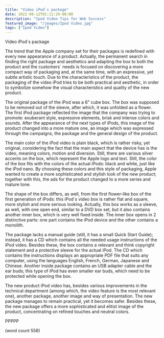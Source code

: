 ```yaml
---
title: "Video iPod`s package"
date: 2022-09-12T01:11:29-08:00
description: "Ipod Video Tips for Web Success"
featured_image: "/images/Ipod Video.jpg"
tags: ["Ipod Video"]
---
```


Video iPod`s package

	
The trend that the Apple company set for their packages is redefined with every new appearance of a product. Actually, the permanent search in finding the right package and aesthetics and adapting the box to both the product and the customers` needs is focused on discovering a more compact way of packaging and, at the same time, with an expressive, yet subtle artistic touch. Due to the characteristics of the product, the packaging of the video iPod tries to be both practical and aesthetic, in order to symbolize somehow the visual characteristics and quality of the new product. 
	
The original package of the iPod was a 6" cube box. The box was supposed to be removed out of the sleeve, after which, it was unfolded as a flower. The first iPod package reflected the image that the company was trying to promote: exuberant style, expressive elements, brisk and intense colors and sounds. After the appearance of the next types of iPods, this image of the product changed into a more mature one, an image which was expressed through the campaigns, the package and the general design of the product. 
	
The main color of the iPod video is plain black, which is rather risky, yet original, considering the fact that the main aspect that the device has is the video, meaning colors, motion and diversion. Still, there are various silver accents on the box, which represent the Apple logo and text. Still, the color of the box fits with the colors of the actual iPods: black and white, just like the iPod nano. By choosing these colors and this style of packaging, Apple wanted to create a more sophisticated and stylish look of the new product; together with this, the ads for the product changed to a more series and mature tone. 
	
The shape of the box differs, as well, from the first flower-like box of the first generation of iPods: this iPod`s video box is rather flat and square, more stylish and more serious looking. Actually, this box works as a sleeve, as well, with one open end, similar to a DVD box set, but it also contains another inner box, which is very well fixed inside. The inner box opens in 2 distinctive parts: one part contains the iPod device and the other contains a monolith. 
	
The package lacks a manual guide (still, it has a small Quick Start Guide); instead, it has a CD which contains all the needed usage instructions of the iPod video. Besides these, the box contains a relevant and think copyright statement and a protective sleeve for the actual iPod. The CD which contains the instructions displays an appropriate PDF file that suits any computer, using the languages English, French, German, Japanese and Chinese. Another inside package contains an USB adapter cable and the ear buds; this type of iPod has even smaller ear buds, which need to be protected while opening the box. 
	
The new product iPod video has, besides various improvements in the technical department (among which, the video feature is the most relevant one), another package, another image and way of presentation. The new package manages to remain practical, yet it becomes safer. Besides these, the new package offers a more sophisticated and elitist image of the product, concentrating on refined touches and neutral colors. 

PPPPP

(word count 558)


